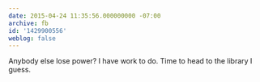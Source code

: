 ```yaml
---
date: 2015-04-24 11:35:56.000000000 -07:00
archive: fb
id: '1429900556'
weblog: false
---
```


Anybody else lose power? I have work to do. Time to head to the library I guess.
